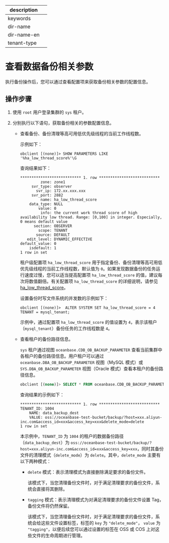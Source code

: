 |description||
|---|---|
|keywords||
|dir-name||
|dir-name-en||
|tenant-type||

# 查看数据备份相关参数

执行备份操作后，您可以通过查看配置项来获取备份相关参数的配置信息。

## 操作步骤

1. 使用 `root` 用户登录集群的 `sys` 租户。

2. 分别执行以下语句，获取备份相关的参数配置信息。

   * 查看备份、备份清理等高可用低优先级线程的当前工作线程数。

      示例如下：

      ```shell
      obclient [(none)]> SHOW PARAMETERS LIKE '%ha_low_thread_score%'\G
      ```

      查询结果如下：

      ```shell
      *************************** 1. row ***************************
               zone: zone1
           svr_type: observer
             svr_ip: 172.xx.xxx.xxx
           svr_port: 2882
               name: ha_low_thread_score
          data_type: NULL
              value: 0
               info: the current work thread score of high availability low thread. Range: [0,100] in integer. Especially, 0 means default value
            section: OBSERVER
              scope: TENANT
             source: DEFAULT
         edit_level: DYNAMIC_EFFECTIVE
      default_value: 0
          isdefault: 1
      1 row in set
      ```

      租户级配置项 `ha_low_thread_score` 用于指定备份、备份清理等高可用低优先级线程的当前工作线程数，默认值为 `0`。如果发现数据备份的任务运行速度过慢，您可以适当提高配置项 `ha_low_thread_score` 的值，建议每次将数值翻倍。有关配置项 `ha_low_thread_score` 的详细说明，请参见 [ha_low_thread_score](../../../700.reference/800.configuration-items-and-system-variables/100.system-configuration-items/400.tenant-level-configuration-items/4100.ha_high_thread_score.md)。

      设置备份时写文件系统的并发数的示例如下：

      ```shell
      obclient [(none)]>  ALTER SYSTEM SET ha_low_thread_score = 4 TENANT = mysql_tenant;
      ```

      示例中，通过配置项 `ha_low_thread_score` 的值设置为 `4`，表示该租户（`mysql_tenant`）备份任务的工作线程数是 `4`。

   * 查看租户的备份路径信息。

      `sys` 租户通过视图 `oceanbase.CDB_OB_BACKUP_PARAMETER` 查看当前集群中各租户的备份路径信息。用户租户可以通过 `oceanbase.DBA_OB_BACKUP_PARAMETER` 视图（MySQL 模式）或 `SYS.DBA_OB_BACKUP_PARAMETER` 视图（Oracle 模式）查看本租户的备份路径信息。

      ```sql
      obclient [(none)]> SELECT * FROM oceanbase.CDB_OB_BACKUP_PARAMETER\G
      ```
     
      查询结果的示例如下：

      ```shell
      *************************** 1. row ***************************
      TENANT_ID: 1004
          NAME: data_backup_dest
          VALUE: oss://oceanbase-test-bucket/backup/?host=xxx.aliyun-inc.com&access_id=xxx&access_key=xxx&delete_mode=delete
      1 row in set
      ```

     本示例中，`TENANT_ID` 为 `1004` 的租户的数据备份路径（`data_backup_dest`）为 `oss://oceanbase-test-bucket/backup/?host=xxx.aliyun-inc.com&access_id=xxx&access_key=xxx`，同时其备份文件的清理模式（`delete_mode`）为 `delete`。其中，`delete_mode` 主要有以下两种模式：

      * `delete` 模式：表示清理模式为直接删除满足要求的备份文件。

          该模式下，当您清理备份文件时，对于满足清理要求的备份文件，系统会直接将其删除。

      * `tagging` 模式：表示清理模式为对满足清理要求的备份文件设置 Tag，备份文件将仍然保留。

          该模式下，当您清理备份文件时，对于满足清理要求的备份文件，系统会给这些文件设置标签，标签的 `key` 为 `"delete_mode"`， `value` 为 `"tagging"`，以便后续您可以通过设置的标签在 OSS 或 COS 上对这些文件的生命周期进行管理。


